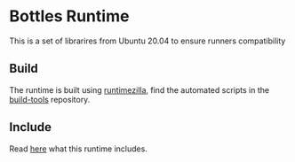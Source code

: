 # Bottles Runtime
This is a set of librarires from Ubuntu 20.04 to ensure runners compatibility

## Build
The runtime is built using [runtimezilla](https://github.com/mirkobrombin/runtimezilla), find the automated scripts in the [build-tools](https://github.com/bottlesdevs/build-tools) repository.

## Include
Read [here](https://github.com/bottlesdevs/build-tools/blob/main/runtime/recipe.yml) what this runtime includes.
